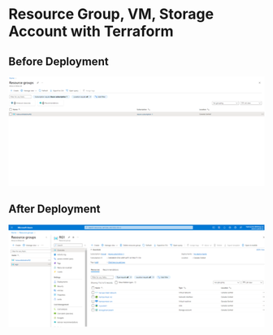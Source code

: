 

# Resource Group, VM, Storage Account  with Terraform


## Before Deployment

![Alt text](beforeDeploy.png?raw=true "beforeDeploy")


## After Deployment
![Alt text](deployment.png?raw=true "deployment")
